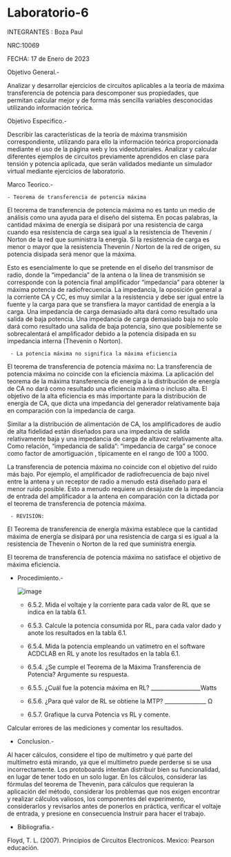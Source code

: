 # Laboratorio-6
INTEGRANTES : Boza Paul

NRC:10069

FECHA: 17 de Enero de 2023

Objetivo General.-

Analizar y desarrollar ejercicios de circuitos aplicables a la teoría de máxima transferencia de potencia para descomponer sus propiedades, que permitan calcular mejor y de forma más sencilla variables desconocidas utilizando información teórica.

Objetivo Especifico.-

Describir las características de la teoría de máxima transmisión correspondiente, utilizando para ello la información teórica proporcionada mediante el uso de la página web y los videotutoriales. Analizar y calcular diferentes ejemplos de circuitos previamente aprendidos en clase para tensión y potencia aplicada, que serán validados mediante un simulador virtual mediante ejercicios de laboratorio.

Marco Teorico.-

    - Teorema de transferencia de potencia máxima

El teorema de transferencia de potencia máxima no es tanto un medio de análisis como una ayuda para el diseño del sistema. En pocas palabras, la cantidad máxima de energía se disipará por una resistencia de carga cuando esa resistencia de carga sea igual a la resistencia de Thevenin / Norton de la red que suministra la energía. Si la resistencia de carga es menor o mayor que la resistencia Thevenin / Norton de la red de origen, su potencia disipada será menor que la máxima.

Esto es esencialmente lo que se pretende en el diseño del transmisor de radio, donde la “impedancia” de la antena o la línea de transmisión se corresponde con la potencia final amplificador “impedancia” para obtener la máxima potencia de radiofrecuencia. La impedancia, la oposición general a la corriente CA y CC, es muy similar a la resistencia y debe ser igual entre la fuente y la carga para que se transfiera la mayor cantidad de energía a la carga. Una impedancia de carga demasiado alta dará como resultado una salida de baja potencia. Una impedancia de carga demasiado baja no solo dará como resultado una salida de baja potencia, sino que posiblemente se sobrecalentará el amplificador debido a la potencia disipada en su impedancia interna (Thevenin o Norton). 

     - La potencia máxima no significa la máxima eficiencia
     
El teorema de transferencia de potencia máxima no: La transferencia de potencia máxima no coincide con la eficiencia máxima. La aplicación del teorema de la máxima transferencia de energía a la distribución de energía de CA no dará como resultado una eficiencia máxima o incluso alta. El objetivo de la alta eficiencia es más importante para la distribución de energía de CA, que dicta una impedancia del generador relativamente baja en comparación con la impedancia de carga.

Similar a la distribución de alimentación de CA, los amplificadores de audio de alta fidelidad están diseñados para una impedancia de salida relativamente baja y una impedancia de carga de altavoz relativamente alta. Como relación, “impedancia de salida”: “impedancia de carga” se conoce como factor de amortiguación , típicamente en el rango de 100 a 1000.


La transferencia de potencia máxima no coincide con el objetivo del ruido más bajo. Por ejemplo, el amplificador de radiofrecuencia de bajo nivel entre la antena y un receptor de radio a menudo está diseñado para el menor ruido posible. Esto a menudo requiere un desajuste de la impedancia de entrada del amplificador a la antena en comparación con la dictada por el teorema de transferencia de potencia máxima.

     - REVISIÓN:

El Teorema de transferencia de energía máxima establece que la cantidad máxima de energía se disipará por una resistencia de carga si es igual a la resistencia de Thevenin o Norton de la red que suministra energía.

El teorema de transferencia de potencia máxima no satisface el objetivo de máxima eficiencia.

- Procedimiento.-

    ![image](https://user-images.githubusercontent.com/116833964/213584623-91f47cfa-907e-4175-8226-48eeb94287fc.png)
    
    - 6.5.2. Mida el voltaje y la corriente para cada valor de RL que se indica en la tabla 6.1.
    
    - 6.5.3. Calcule la potencia consumida por RL, para cada valor dado y anote los resultados en la tabla 6.1.

    - 6.5.4. Mida la potencia empleando un vatímetro en el software ACDCLAB en RL y anote los resultados en la tabla 6.1.

    - 6.5.4. ¿Se cumple el Teorema de la Máxima Transferencia de Potencia? Argumente su respuesta.

    - 6.5.5. ¿Cuál fue la potencia máxima en RL? __________________Watts

    - 6.5.6. ¿Para qué valor de RL se obtiene la MTP? _______________ Ω

    - 6.5.7. Grafique la curva Potencia vs RL y comente.

Calcular errores de las mediciones y comentar los resultados.

- Conclusion.-

Al hacer cálculos, considere el tipo de multímetro y qué parte del multímetro está mirando, ya que el multímetro puede perderse si se usa incorrectamente. Los protoboards intentan distribuir bien su funcionalidad, en lugar de tener todo en un solo lugar. En los cálculos, considerar las fórmulas del teorema de Thevenin, para cálculos que requieran la aplicación del método, considerar los problemas que nos exigen encontrar y realizar cálculos valiosos, los componentes del experimento, considerarlos y revisarlos antes de ponerlos en práctica, verificar el voltaje de entrada, y presione en consecuencia Instruir para hacer el trabajo.

- Bibliografia.-

Floyd, T. L. (2007). Principios de Circuitos Electronicos. Mexico: Pearson educación.
